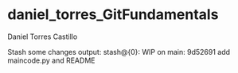 # daniel_torres_GitFundamentals
Daniel Torres Castillo

Stash some changes output:
stash@{0}: WIP on main: 9d52691 add maincode.py and README
